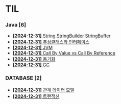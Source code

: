 # TIL
 
### Java [6]
- [**[2024-12-31]**  String StringBuilder StringBuffer](https://github.com/A-lass/TIL/blob/main/Java/String_StringBuilder_StringBuffer.md)
- [**[2024-12-31]**  추상클래스와 인터페이스](https://github.com/A-lass/TIL/blob/main/Java/추상클래스와_인터페이스.md)
- [**[2024-12-31]**  JVM](https://github.com/A-lass/TIL/blob/main/Java/JVM.md)
- [**[2024-12-31]**  Call By Value vs Call By Reference](https://github.com/A-lass/TIL/blob/main/Java/Call_By_Value_vs_Call_By_Reference.md)
- [**[2024-12-31]**  동기화](https://github.com/A-lass/TIL/blob/main/Java/동기화.md)
- [**[2024-12-31]**  GC](https://github.com/A-lass/TIL/blob/main/Java/GC.md)
### DATABASE [2]
- [**[2024-12-31]**  관계 데이터 모델](https://github.com/A-lass/TIL/blob/main/DATABASE/관계_데이터_모델.md)
- [**[2024-12-31]**  트랜잭션](https://github.com/A-lass/TIL/blob/main/DATABASE/트랜잭션.md)
